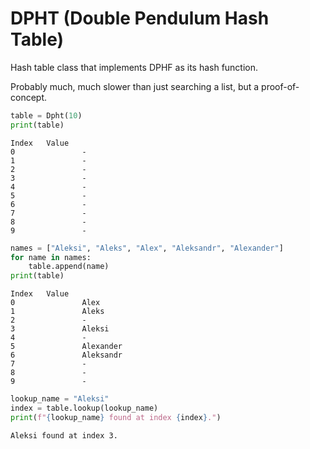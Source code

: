 # DPHT (Double Pendulum Hash Table)

Hash table class that implements DPHF as its hash function.

Probably much, much slower than just searching a list, but a proof-of-concept.


```python
table = Dpht(10)
print(table)
```

```
Index   Value
0               -
1               -
2               -
3               -
4               -
5               -
6               -
7               -
8               -
9               -
```

```python
names = ["Aleksi", "Aleks", "Alex", "Aleksandr", "Alexander"]
for name in names:
    table.append(name)
print(table)
```

```
Index   Value
0               Alex
1               Aleks
2               -
3               Aleksi
4               -
5               Alexander
6               Aleksandr
7               -
8               -
9               -
```

```python
lookup_name = "Aleksi"
index = table.lookup(lookup_name)
print(f"{lookup_name} found at index {index}.")
```

```
Aleksi found at index 3.
```